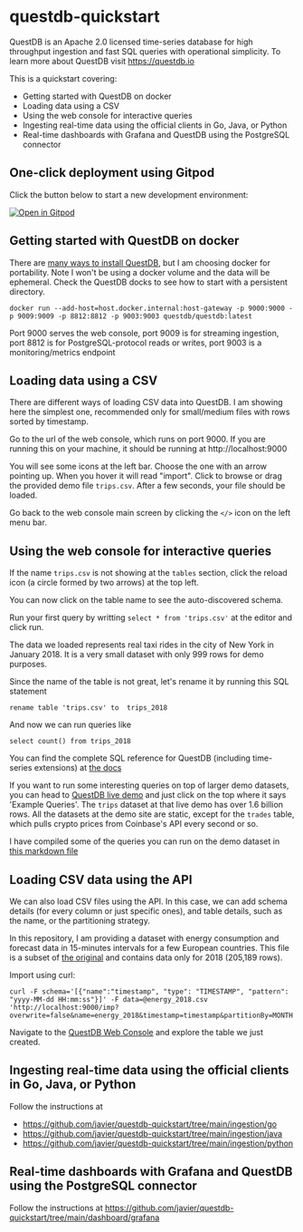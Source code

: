 # questdb-quickstart

QuestDB is an Apache 2.0 licensed time-series database for high throughput ingestion and fast SQL queries with operational simplicity. To learn more about QuestDB visit https://questdb.io

 This is a quickstart covering:

* Getting started with QuestDB on docker
* Loading data using a CSV
* Using the web console for interactive queries
* Ingesting real-time data using the official clients in Go, Java, or Python
* Real-time dashboards with Grafana and QuestDB using the PostgreSQL connector

## One-click deployment using Gitpod

Click the button below to start a new development environment:

[![Open in Gitpod](https://gitpod.io/button/open-in-gitpod.svg)](https://gitpod.io/#https://github.com/javier/questdb-quickstart)

## Getting started with QuestDB on docker

There are [many ways to install QuestDB](https://questdb.io/docs/get-started/docker/), but I am choosing docker for portability. Note I won't be using a docker volume and the data will be ephemeral. Check the QuestDB docks to see how to start with a persistent directory.

```docker run --add-host=host.docker.internal:host-gateway -p 9000:9000 -p 9009:9009 -p 8812:8812 -p 9003:9003 questdb/questdb:latest```

Port 9000 serves the web console, port 9009 is for streaming ingestion, port 8812 is for PostgreSQL-protocol reads or writes, port 9003 is a monitoring/metrics endpoint

## Loading data using a CSV

There are different ways of loading CSV data into QuestDB. I am showing here the simplest one, recommended only for small/medium files with rows sorted by timestamp.

Go to the url of the web console, which runs on port 9000. If you are running this on your machine, it should be running at http://localhost:9000

You will see some icons at the left bar. Choose the one with an arrow pointing up. When you hover it will read "import". Click to browse or drag the provided demo file `trips.csv`. After a few seconds, your file should be loaded.

Go back to the web console main screen by clicking the `</>` icon on the left menu bar.


## Using the web console for interactive queries

If the name `trips.csv` is not showing at the `tables` section, click the reload icon (a circle formed by two arrows) at the top left.

You can now click on the table name to see the auto-discovered schema.

Run your first query by writting `select * from 'trips.csv'` at the editor and click run.

The data we loaded represents real taxi rides in the city of New York in January 2018. It is a very small dataset with only 999 rows for demo purposes.

Since the name of the table is not great, let's rename it by running this SQL statement

`rename table 'trips.csv' to  trips_2018`

And now we can run queries like

`select count() from trips_2018`

You can find the complete SQL reference for QuestDB (including time-series extensions) at [the docs](https://questdb.io/docs/concept/sql-execution-order/)

If you want to run some interesting queries on top of larger demo datasets, you can head to [QuestDB live demo](https://demo.questdb.io/) and just click on the top where it says 'Example Queries'. The `trips` dataset at that live demo has over 1.6 billion rows. All the datasets at the demo site are static, except for the `trades` table, which pulls crypto prices from Coinbase's API every second or so.

I have compiled some of the queries you can run on the demo dataset in [this markdown file](./demo_queries.md)

## Loading CSV data using the API

We can also load CSV files using the API. In this case, we can add schema details (for every column or just specific ones),
and table details, such as the name, or the partitioning strategy.

In this repository, I am providing a dataset with energy consumption and forecast data in 15-minutes intervals for a few
European countries. This file is a subset of [the original](https://data.open-power-system-data.org/time_series/2020-10-06)
and contains data only for 2018 (205,189 rows).

Import using curl:

```
curl -F schema='[{"name":"timestamp", "type": "TIMESTAMP", "pattern": "yyyy-MM-dd HH:mm:ss"}]' -F data=@energy_2018.csv 'http://localhost:9000/imp?overwrite=false&name=energy_2018&timestamp=timestamp&partitionBy=MONTH'
```

Navigate to the [QuestDB Web Console](http://localhost:9000) and explore the table we just created.

## Ingesting real-time data using the official clients in Go, Java, or Python

Follow the instructions at
* https://github.com/javier/questdb-quickstart/tree/main/ingestion/go
* https://github.com/javier/questdb-quickstart/tree/main/ingestion/java
* https://github.com/javier/questdb-quickstart/tree/main/ingestion/python

## Real-time dashboards with Grafana and QuestDB using the PostgreSQL connector

Follow the instructions at https://github.com/javier/questdb-quickstart/tree/main/dashboard/grafana

